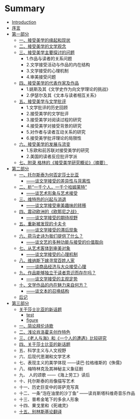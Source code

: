 # Summary

* [Introduction](README.md)
* [序言](chapter1.md)
* [第一部分](di-yi-bu-fen.md)
  * [一、接受美学的缘起和现状](di-yi-bu-fen/1-yi-3001-jie-shou-mei-xue-de-yuan-qi-he-xian-zhuang.md)
  * [二、接受美学的文学观念](di-yi-bu-fen/2-er-3001-jie-shou-mei-xue-de-wen-xue-guan-nian.md)
  * [三、接受美学主要探讨的问题](di-yi-bu-fen/3-main-discuss-topic.md)
    * 1.作品与读者的关系问题
    * 2.文学接受活动与作品的内在结构
    * 3.文学接受的心理机制
    * 4.审美接受问题
  * [四、接受美学的代表作家及作品](di-yi-bu-fen/4-authors-novels.md)
    * 1.姚斯及其《文学史作为向文学理论的挑战》
    * 2.伊瑟尔及其《文本与读者相互关系》
  * [五、接受美学与文学批评](di-yi-bu-fen/5-litereture-critisize.md)
    * 1.文学批评的历史回顾
    * 2.接受美学的文学批评
    * 3.接受美学对阅读过程的研究
    * 4.接受美学对接受背景的研究
    * 5.对作者与读者互动关系的研究
    * 6.接受美学批评理论的局限性
  * [六、接受美学的发展与流变](di-yi-bu-fen/6-change-and-develop.md)
    * 1.东欧和前苏联对接受美学的研究
    * 2.美国的读者反应批评学派
  * [七、附录 格林的《接受美学研究概论》（摘要）](di-yi-bu-fen/qi-3001-fu-lu.md)
* [第二部分](di-er-bu-fen.md)
  * [一、托尔斯泰为何否定莎士比亚](di-er-bu-fen/2-1-1.md)
    * [——谈文学接受的差异性与背离性](di-er-bu-fen/2-1-2.md)
  * [二、析“一千个人，一千个哈姆莱特”](di-er-bu-fen/2-2-1.md)
    * [——谈艺术形象与艺术接受](di-er-bu-fen/2-2-2.md)
  * [三、维特热的兴起与消退](di-er-bu-fen/2-3-1.md)
    * [——谈文学接受审美趣味的转移](di-er-bu-fen/2-3-2.md)
  * [四、震动欧洲的《欧那尼之战》](di-er-bu-fen/2-4-1.md)
    * [——谈文学接受的期待视野](di-er-bu-fen/2-4-2.md)
  * [五、重新被发现的卡夫卡](di-er-bu-fen/2-5-1.md)
    * [——谈文学接受的滞后现象](di-er-bu-fen/2-5-2.md)
  * [六、荷马史诗为我们提供了什么？](di-er-bu-fen/2-6-1.md)
    * [——谈文艺的多种功能与接受的价值取向](di-er-bu-fen/2-6-2.md)
  * [七、从艺术客体到审美对象](di-er-bu-fen/2-7-1.md)
    * [——谈文学接受的心理机制](di-er-bu-fen/2-7-2.md)
  * [八、维纳斯下嫁寻常百姓人家](di-er-bu-fen/2-8-1.md)
    * [——谈商品经济与大众接受心理](di-er-bu-fen/2-8-2.md)
  * [九、作品能够独立于读者意识而存在吗？](di-er-bu-fen/2-9-1.md)
    * [——谈文学接受的主观定势](di-er-bu-fen/2-9-2.md)
  * [十、文学作品的内在魅力来自何方？](di-er-bu-fen/2-10-1.md)
    * [——谈文本的召唤结构](di-er-bu-fen/2-10-2.md)
  * [后记](di-er-bu-fen/houji.md)
* [第三部分](di-san-bu-fen.md)
  * [关于莎士比亚的新话题](di-san-bu-fen/guan-yu-sha-shi-bi-ya-de-xin-hua-ti.md)
    * [test](test.md)
    * [figure](di-san-bu-fen/figure.md)
  * [一、简论拜伦诗歌](di-san-bu-fen/yi-3001-jian-lun-bai-lun-shi-ge.md)
  * [二、浅论肖洛霍夫创作特色](di-san-bu-fen/er-3001-qian-lun-xiao-luo-huo-fu-chuang-zuo-te-se.md)
  * [三、《老人与海》和《一个人的遭遇》比较研究](di-san-bu-fen/san-3001-300a-lao-ren-yu-hai-300b-he-300a-yi-ge-ren-de-zao-yu-300b-bi-jiao-yan-jiu.md)
  * [四、关于莎士比亚的新话题](di-san-bu-fen/si-3001-guan-yu-sha-shi-bi-ya-de-xin-hua-ti.md)
  * 五、科学主义与人文视野
  * 六、后现代思潮和文学艺术
  * 七、表现主义的美学体现   ——读巴·拉格维斯的《侏儒》
  * 八、梅特林克及其神秘主义象征剧
  * 九、 人的颂歌    ——《海上劳工》读后
  * 十、托尔斯泰的肖像描写艺术
  * 十一、历史巨变中的哥萨克写真
  * 十二、一条“泡在油里的沙丁鱼”        ——读肖斯塔科维奇音乐作品
  * 十三、普希金笔下的多余人形象
  * 十四、果戈里和《死魂灵》
  * [十五、别林斯基论翻译](di-san-bu-fen/shi-wu-3001-bie-lin-si-ji-lun-fan-yi.md)

